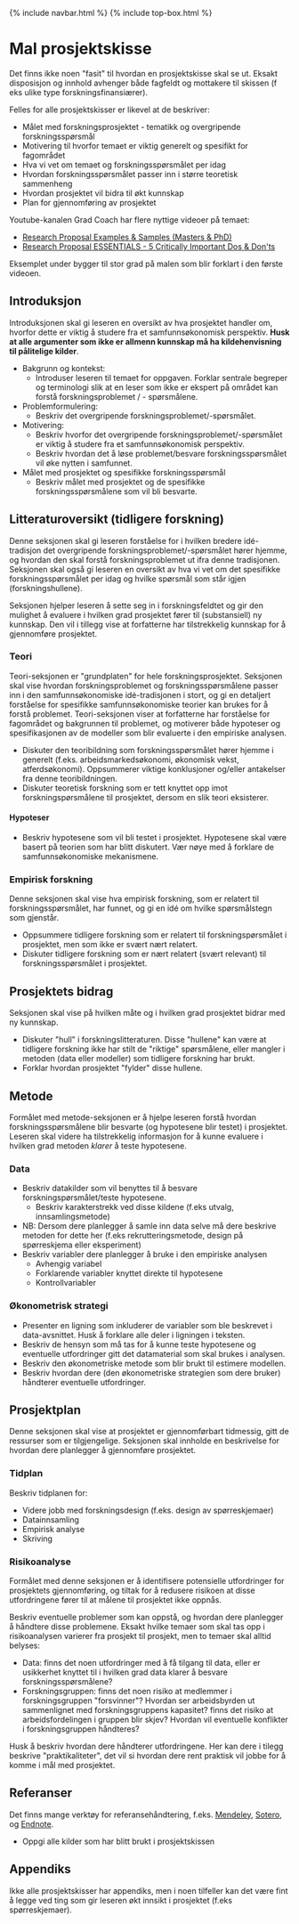 {% include navbar.html %}  {% include top-box.html %}
# Mal prosjektskisse

Det finns ikke noen "fasit" til hvordan en prosjektskisse skal se ut. Eksakt disposisjon og innhold avhenger både fagfeldt og mottakere til skissen (f eks ulike type forskningsfinansiærer). 

Felles for alle prosjektskisser er likevel at de beskriver:

* Målet med forskningsprosjektet - tematikk og overgripende forskningsspørsmål
* Motivering til hvorfor temaet er viktig generelt og spesifikt for fagområdet
* Hva vi vet om temaet og forskningsspørsmålet per idag
* Hvordan forskningsspørsmålet passer inn i større teoretisk sammenheng
* Hvordan prosjektet vil bidra til økt kunnskap
* Plan for gjennomføring av prosjektet

Youtube-kanalen Grad Coach har flere nyttige videoer på temaet:
* [Research Proposal Examples & Samples (Masters & PhD)](https://www.youtube.com/watch?v=Hs5qVavUjwI)
* [Research Proposal ESSENTIALS - 5 Critically Important Dos & Don'ts](https://www.youtube.com/watch?v=Y9xeH7Bwo_E)

Eksemplet under bygger til stor grad på malen som blir forklart i den første videoen. 

## Introduksjon
Introduksjonen skal gi leseren en oversikt av hva prosjektet handler om, hvorfor dette er viktig å studere fra et samfunnsøkonomisk perspektiv. **Husk at alle argumenter som ikke er allmenn kunnskap må ha kildehenvisning til pålitelige kilder**. 

* Bakgrunn og kontekst:
  * Introduser leseren til temaet for oppgaven. Forklar sentrale begreper og terminologi slik at en leser som ikke er ekspert på området kan forstå forskningsproblemet / - spørsmålene.
* Problemformulering:
  * Beskriv det overgripende forskningsproblemet/-spørsmålet.   
* Motivering:
  * Beskriv hvorfor det overgripende forskningsproblemet/-spørsmålet er viktig å studere fra et samfunnsøkonomisk perspektiv.
  * Beskriv hvordan det å løse problemet/besvare forskningsspørsmålet vil øke nytten i samfunnet.
* Målet med prosjektet og spesifikke forskningsspørsmål
  * Beskriv målet med prosjektet og de spesifikke forskningsspørsmålene som vil bli besvarte.
     
## Litteraturoversikt (tidligere forskning)
Denne seksjonen skal gi leseren forståelse for i hvilken bredere idé-tradisjon det overgripende forskningsproblemet/-spørsmålet hører hjemme, og hvordan den skal forstå forskningsproblemet ut ifra denne tradisjonen. 
Seksjonen skal også gi leseren en oversikt av hva vi vet om det spesifikke forskningsspørsmålet per idag og hvilke spørsmål som står igjen (forskningshullene). 

Seksjonen hjelper leseren å sette seg in i forskningsfeldtet og gir den mulighet å evaluere i hvilken grad prosjektet fører til (substansiell) ny kunnskap. Den vil i tillegg vise at forfatterne har tilstrekkelig kunnskap for å gjennomføre prosjektet. 

### Teori
Teori-seksjonen er "grundplaten" for hele forskningsprosjektet. Seksjonen skal vise hvordan forskningsproblemet og forskningsspørsmålene passer inn i den samfunnsøkonomiske idé-tradisjonen i stort, og gi en detaljert forståelse for spesifikke samfunnsøkonomiske teorier kan brukes for å forstå problemet. Teori-seksjonen viser at forfatterne har forståelse for fagområdet og bakgrunnen til problemet, og motiverer både hypoteser og spesifikasjonen av de modeller som blir evaluerte i den empiriske analysen. 

* Diskuter den teoribildning som forskningsspørsmålet hører hjemme i generelt (f.eks. arbeidsmarkedsøkonomi, økonomisk vekst, atferdsøkonomi). Oppsummerer viktige konklusjoner og/eller antakelser fra denne teoribildningen.
* Diskuter teoretisk forskning som er tett knyttet opp imot forskningspørsmålene til prosjektet, dersom en slik teori eksisterer.

#### Hypoteser
* Beskriv hypotesene som vil bli testet i prosjektet. Hypotesene skal være basert på teorien som har blitt diskutert. Vær nøye med å forklare de samfunnsøkonomiske mekanismene.
   
### Empirisk forskning
Denne seksjonen skal vise hva empirisk forskning, som er relatert til forskningsspørsmålet, har funnet, og gi en idé om hvilke spørsmålstegn som gjenstår. 

* Oppsummere tidligere forskning som er relatert til forskningspørsmålet i prosjektet, men som ikke er svært nært relatert.
* Diskuter tidligere forskning som er nært relatert (svært relevant) til forskningsspørsmålet i prosjektet.

## Prosjektets bidrag
Seksjonen skal vise på hvilken måte og i hvilken grad prosjektet bidrar med ny kunnskap. 
* Diskuter "hull" i forskningslitteraturen. Disse "hullene" kan være at tidligere forskning ikke har stilt de "riktige" spørsmålene, eller mangler i metoden (data eller modeller) som tidligere forskning har brukt.
* Forklar hvordan prosjektet "fylder" disse hullene. 
  
## Metode
Formålet med metode-seksjonen er å hjelpe leseren forstå hvordan forskningsspørsmålene blir besvarte (og hypotesene blir testet) i prosjektet. Leseren skal videre ha tilstrekkelig informasjon for å kunne evaluere i hvilken grad metoden *klarer* å teste hypotesene. 
  
### Data
* Beskriv datakilder som vil benyttes til å besvare forskningspørsmålet/teste hypotesene.
    * Beskriv karakterstrekk ved disse kildene (f.eks utvalg, innsamlingsmetode)
* NB: Dersom dere planlegger å samle inn data selve må dere beskrive metoden for dette her (f.eks rekrutteringsmetode, design på spørreskjema eller eksperiment)
* Beskriv variabler dere planlegger å bruke i den empiriske analysen
   * Avhengig variabel
   * Forklarende variabler knyttet direkte til hypotesene
   * Kontrollvariabler 
  
### Økonometrisk strategi
* Presenter en ligning som inkluderer de variabler som ble beskrevet i data-avsnittet. Husk å forklare alle deler i ligningen i teksten. 
* Beskriv de hensyn som må tas for å kunne teste hypotesene og eventuelle utfordringer gitt det datamaterial som skal brukes i analysen.
* Beskriv den økonometriske metode som blir brukt til estimere modellen. 
* Beskriv hvordan dere (den økonometriske strategien som dere bruker) håndterer eventuelle utfordringer.

## Prosjektplan
Denne seksjonen skal vise at prosjektet er gjennomførbart tidmessig, gitt de ressurser som er tilgjengelige. Seksjonen skal innholde en beskrivelse for hvordan dere planlegger å gjennomføre prosjektet.

### Tidplan
Beskriv tidplanen for:
* Videre jobb med forskningsdesign (f.eks. design av spørreskjemaer)
* Datainnsamling
* Empirisk analyse
* Skriving
 
### Risikoanalyse
Formålet med denne seksjonen er å identifisere potensielle utfordringer for prosjektets gjennomføring, og tiltak for å redusere risikoen at disse utfordringene fører til at målene til prosjektet ikke oppnås.

Beskriv eventuelle problemer som kan oppstå, og hvordan dere planlegger å håndtere disse problemene. Eksakt hvilke temaer som skal tas opp i risikoanalysen varierer fra prosjekt til prosjekt, men to temaer skal alltid belyses:

* Data: finns det noen utfordringer med å få tilgang til data, eller er usikkerhet knyttet til i hvilken grad data klarer å besvare forskningsspørsmålene?
* Forskningsgruppen: finns det noen risiko at medlemmer i forskningsgruppen "forsvinner"? Hvordan ser arbeidsbyrden ut sammenlignet med forskningsgruppens kapasitet? finns det risiko at arbeidsfordelingen i gruppen blir skjev? Hvordan vil eventuelle konflikter i forskningsgruppen håndteres?

Husk å beskriv hvordan dere håndterer utfordringene. Her kan dere i tilegg beskrive "praktikaliteter", det vil si hvordan dere rent praktisk vil jobbe for å komme i mål med prosjektet.

## Referanser
Det finns mange verktøy for referansehåndtering, f.eks. [Mendeley](https://www.mendeley.com/), [Sotero](https://www.zotero.org/download/), og [Endnote](https://endnote.com/?srsltid=AfmBOorRrh7TUN8eU3Cz2bteRPGjSe0YKuG988eG3ZqLfhOgzJXs62gC).

* Oppgi alle kilder som har blitt brukt i prosjektskissen

## Appendiks
Ikke alle prosjektskisser har appendiks, men i noen tilfeller kan det være fint å legge ved ting som gir leseren økt innsikt i prosjektet (f.eks spørreskjemaer). 

